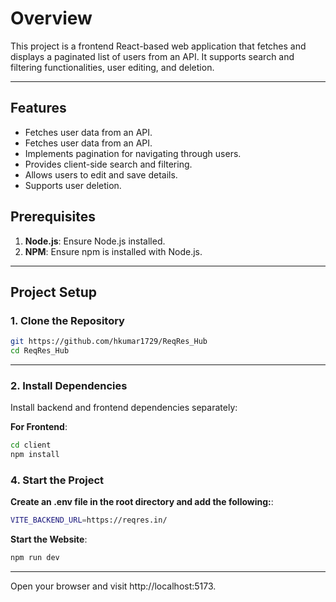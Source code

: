 
# Overview

This project is a frontend React-based web application that fetches and displays a paginated list of users from an API. It supports search and filtering functionalities, user editing, and deletion.

---

## Features

- Fetches user data from an API.
- Fetches user data from an API.
- Implements pagination for navigating through users.
- Provides client-side search and filtering.
- Allows users to edit and save details.
- Supports user deletion.

## Prerequisites

1. **Node.js**: Ensure Node.js installed.
2. **NPM**: Ensure npm is installed with Node.js.

---

## Project Setup

### 1. Clone the Repository

```bash
git https://github.com/hkumar1729/ReqRes_Hub
cd ReqRes_Hub
```

---

### 2. Install Dependencies

Install backend and frontend dependencies separately:

**For Frontend**:
```bash
cd client
npm install
```

### 4. Start the Project

**Create an .env file in the root directory and add the following:**:
```bash
VITE_BACKEND_URL=https://reqres.in/
```

**Start the Website**:
```bash
npm run dev
```

---
Open your browser and visit http://localhost:5173.


